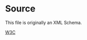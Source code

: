 # Source
This file is originally an XML Schema.

[W3C](https://www.w3.org/TR/pronunciation-lexicon/pls.xsd)
